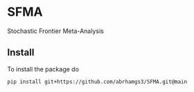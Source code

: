 # SFMA
Stochastic Frontier Meta-Analysis

## Install
To install the package do
```
pip install git+https://github.com/abrhamgs3/SFMA.git@main
```

